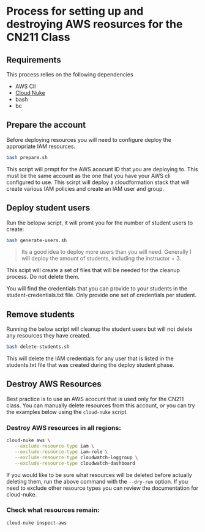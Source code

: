 # Process for setting up and destroying AWS reosurces for the CN211 Class

## Requirements

This process relies on the following dependencies
- AWS ClI
- [Cloud Nuke]
- bash
- bc

[Cloud Nuke]:https://github.com/gruntwork-io/cloud-nuke

## Prepare the account

Before deploying resources you will need to configure deploy the appropriate IAM resources. 

``` bash
bash prepare.sh 
```

This script will prmpt for the AWS acocunt ID that you are deploying to. This must be the same account as the one that you have your AWS cli configured to use. This scirpt will deploy a cloudformation stack that will create various IAM policies and create an IAM user and group. 

## Deploy student users

Run the belopw script, it will promt you for the number of student users to create: 

``` bash
bash generate-users.sh
```

> Its a good idea to deploy more users than you will need. Generally I will deploy the amount of students, including the instructor + 3.

This scipt will create a set of files that will be needed for the cleanup process. Do not delete them. 

You will find the credentials that you can provide to your students in the student-credentials.txt file. Only provide one set of credentials per student.


## Remove students

Running the below script will cleanup the student users but will not delete any resources they have created. 

``` bash
bash delete-students.sh
```

This will delete the IAM credentials for any user that is listed in the students.txt file that was created during the deploy student phase. 

## Destroy AWS Resources

Best practice is to use an AWS acocunt that is used only for the CN211 class. You can manually delete resources from this account, or you can try the examples below using the `cloud-nuke` script. 

### Destroy AWS resources in all regions:

``` bash
cloud-nuke aws \
   --exclude-resource-type iam \
   --exclude-resource-type iam-role \
   --exclude-resource-type cloudwatch-loggroup \
   --exclude-resource-type cloudwatch-dashboard 
```
If you would like to be sure what resources will be deleted before actually deleting them, run the above command with the `--dry-run` option. If you need to exclude other resource types you can review the documentation for cloud-nuke. 

### Check what resources remain:

``` bash
cloud-nuke inspect-aws
```

